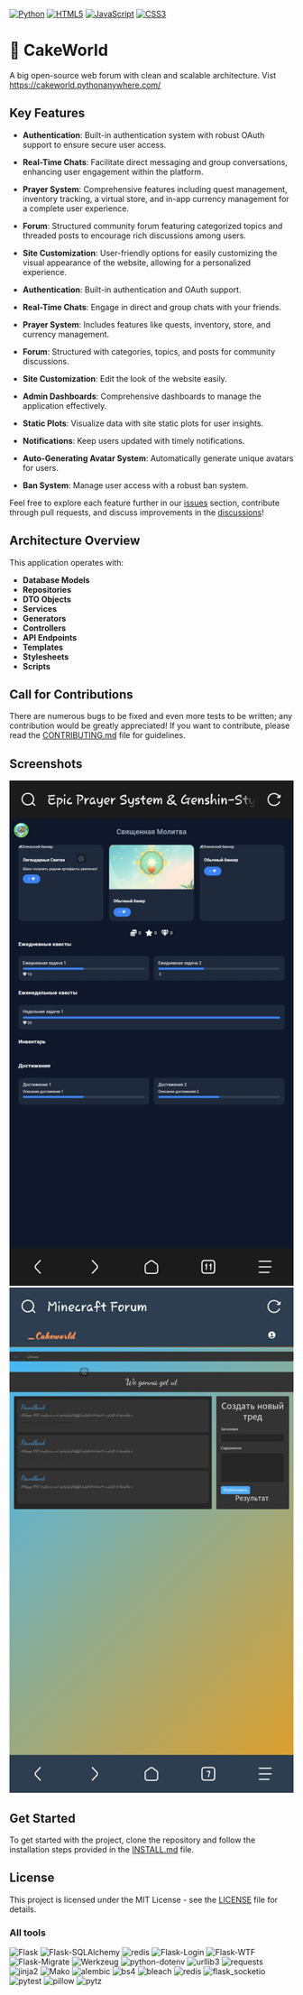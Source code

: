 [![Python](https://img.shields.io/badge/Python-3776AB?style=for-the-badge&logo=python&logoColor=FFD43B)](https://www.python.org/) [![HTML5](https://img.shields.io/badge/HTML5-E34F26?style=for-the-badge&logo=html5&logoColor=white&labelColor=101010&color=E34F26)](https://developer.mozilla.org/en-US/docs/Web/HTML) [![JavaScript](https://img.shields.io/badge/JavaScript-F7DF1E?style=flat-square&logo=javascript&logoColor=black)](https://developer.mozilla.org/en-US/docs/Web/JavaScript) [![CSS3](https://img.shields.io/badge/CSS3-1572B6?style=for-the-badge&logo=css3&logoColor=white&labelColor=101010)](https://developer.mozilla.org/en-US/docs/Web/CSS)

# :cake: CakeWorld 

A big open-source web forum with clean and scalable architecture. Vist https://cakeworld.pythonanywhere.com/

## Key Features

- **Authentication**: 
  Built-in authentication system with robust OAuth support to ensure secure user access.

- **Real-Time Chats**: 
  Facilitate direct messaging and group conversations, enhancing user engagement within the platform.

- **Prayer System**: 
  Comprehensive features including quest management, inventory tracking, a virtual store, and in-app currency management for a complete user experience.

- **Forum**:
  Structured community forum featuring categorized topics and threaded posts to encourage rich discussions among users.

- **Site Customization**:
  User-friendly options for easily customizing the visual appearance of the website, allowing for a personalized experience.
- **Authentication**: Built-in authentication and OAuth support.
- **Real-Time Chats**: Engage in direct and group chats with your friends.
- **Prayer System**: Includes features like quests, inventory, store, and currency management.
- **Forum**: Structured with categories, topics, and posts for community discussions.
- **Site Customization**: Edit the look of the website easily.
- **Admin Dashboards**: Comprehensive dashboards to manage the application effectively.
- **Static Plots**: Visualize data with site static plots for user insights.
- **Notifications**: Keep users updated with timely notifications.
- **Auto-Generating Avatar System**: Automatically generate unique avatars for users.
- **Ban System**: Manage user access with a robust ban system.

Feel free to explore each feature further in our [issues](https://github.com/your-repo/issues) section, contribute through pull requests, and discuss improvements in the [discussions](https://github.com/your-repo/discussions)!

## Architecture Overview
This application operates with:
- **Database Models**
- **Repositories**
- **DTO Objects**
- **Services**
- **Generators**
- **Controllers**
- **API Endpoints**
- **Templates**
- **Stylesheets**
- **Scripts**

## Call for Contributions
There are numerous bugs to be fixed and even more tests to be written; any contribution would be greatly appreciated! If you want to contribute, please read the [CONTRIBUTING.md](CONTRIBUTING.md) file for guidelines.

## Screenshots
![Prayer System](docs/screenshots/screen%20(35).jpg)
![Forum/Topic Post](docs/screenshots/screen%20(32).jpg)

## Get Started 
To get started with the project, clone the repository and follow the installation steps provided in the [INSTALL.md](INSTALL.md) file.

## License
This project is licensed under the MIT License - see the [LICENSE](LICENSE) file for details.

### All tools
![Flask](https://img.shields.io/badge/Flask-2.2.5-ff9e00) ![Flask-SQLAlchemy](https://img.shields.io/badge/Flask--SQLAlchemy-3.1.1-00cc88) ![redis](https://img.shields.io/badge/redis-latest-cc0000)
![Flask-Login](https://img.shields.io/badge/Flask--Login-0.6.3-blue)
![Flask-WTF](https://img.shields.io/badge/Flask--WTF-1.2.2-blue)
![Flask-Migrate](https://img.shields.io/badge/Flask--Migrate-4.1.0-blue)
![Werkzeug](https://img.shields.io/badge/Werkzeug-2.2.2-blue)
![python-dotenv](https://img.shields.io/badge/python--dotenv-1.0.1-blue)
![urllib3](https://img.shields.io/badge/urllib3-2.3.0-blue)
![requests](https://img.shields.io/badge/requests-2.32.3-blue)
![jinja2](https://img.shields.io/badge/jinja2-3.1.5-blue)
![Mako](https://img.shields.io/badge/Mako-1.3.9-blue)
![alembic](https://img.shields.io/badge/alembic-1.14.1-blue)
![bs4](https://img.shields.io/badge/bs4-latest-blue)
![bleach](https://img.shields.io/badge/bleach-latest-blue)
![redis](https://img.shields.io/badge/redis-latest-blue)
![flask_socketio](https://img.shields.io/badge/flask_socketio-latest-blue)
![pytest](https://img.shields.io/badge/pytest-8.3.5-blue)
![pillow](https://img.shields.io/badge/pillow-latest-blue)
![pytz](https://img.shields.io/badge/pytz-latest-blue)
